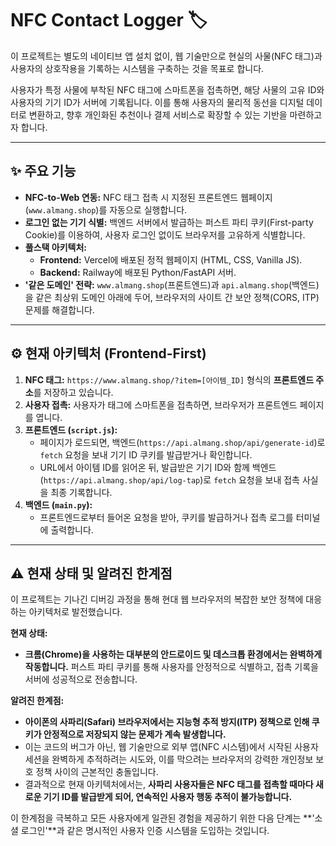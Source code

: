 # NFC Contact Logger 🏷️

이 프로젝트는 별도의 네이티브 앱 설치 없이, 웹 기술만으로 현실의 사물(NFC 태그)과 사용자의 상호작용을 기록하는 시스템을 구축하는 것을 목표로 합니다.

사용자가 특정 사물에 부착된 NFC 태그에 스마트폰을 접촉하면, 해당 사물의 고유 ID와 사용자의 기기 ID가 서버에 기록됩니다. 이를 통해 사용자의 물리적 동선을 디지털 데이터로 변환하고, 향후 개인화된 추천이나 결제 서비스로 확장할 수 있는 기반을 마련하고자 합니다.

---

## ✨ 주요 기능

- **NFC-to-Web 연동:** NFC 태그 접촉 시 지정된 프론트엔드 웹페이지(`www.almang.shop`)를 자동으로 실행합니다.
- **로그인 없는 기기 식별:** 백엔드 서버에서 발급하는 퍼스트 파티 쿠키(First-party Cookie)를 이용하여, 사용자 로그인 없이도 브라우저를 고유하게 식별합니다.
- **풀스택 아키텍처:**
  - **Frontend:** Vercel에 배포된 정적 웹페이지 (HTML, CSS, Vanilla JS).
  - **Backend:** Railway에 배포된 Python/FastAPI 서버.
- **'같은 도메인' 전략:** `www.almang.shop`(프론트엔드)과 `api.almang.shop`(백엔드)을 같은 최상위 도메인 아래에 두어, 브라우저의 사이트 간 보안 정책(CORS, ITP) 문제를 해결합니다.

---

## ⚙️ 현재 아키텍처 (Frontend-First)

1.  **NFC 태그:** `https://www.almang.shop/?item=[아이템_ID]` 형식의 **프론트엔드 주소**를 저장하고 있습니다.
2.  **사용자 접촉:** 사용자가 태그에 스마트폰을 접촉하면, 브라우저가 프론트엔드 페이지를 엽니다.
3.  **프론트엔드 (`script.js`):**
    - 페이지가 로드되면, 백엔드(`https://api.almang.shop/api/generate-id`)로 `fetch` 요청을 보내 기기 ID 쿠키를 발급받거나 확인합니다.
    - URL에서 아이템 ID를 읽어온 뒤, 발급받은 기기 ID와 함께 백엔드(`https://api.almang.shop/api/log-tap`)로 `fetch` 요청을 보내 접촉 사실을 최종 기록합니다.
4.  **백엔드 (`main.py`):**
    - 프론트엔드로부터 들어온 요청을 받아, 쿠키를 발급하거나 접촉 로그를 터미널에 출력합니다.

---

## ⚠️ 현재 상태 및 알려진 한계점

이 프로젝트는 기나긴 디버깅 과정을 통해 현대 웹 브라우저의 복잡한 보안 정책에 대응하는 아키텍처로 발전했습니다.

**현재 상태:**

- **크롬(Chrome)을 사용하는 대부분의 안드로이드 및 데스크톱 환경에서는 완벽하게 작동합니다.** 퍼스트 파티 쿠키를 통해 사용자를 안정적으로 식별하고, 접촉 기록을 서버에 성공적으로 전송합니다.

**알려진 한계점:**

- **아이폰의 사파리(Safari) 브라우저에서는 지능형 추적 방지(ITP) 정책으로 인해 쿠키가 안정적으로 저장되지 않는 문제가 계속 발생합니다.**
- 이는 코드의 버그가 아닌, 웹 기술만으로 외부 앱(NFC 시스템)에서 시작된 사용자 세션을 완벽하게 추적하려는 시도와, 이를 막으려는 브라우저의 강력한 개인정보 보호 정책 사이의 근본적인 충돌입니다.
- 결과적으로 현재 아키텍처에서는, **사파리 사용자들은 NFC 태그를 접촉할 때마다 새로운 기기 ID를 발급받게 되어, 연속적인 사용자 행동 추적이 불가능합니다.**

이 한계점을 극복하고 모든 사용자에게 일관된 경험을 제공하기 위한 다음 단계는 **'소셜 로그인'**과 같은 명시적인 사용자 인증 시스템을 도입하는 것입니다.
